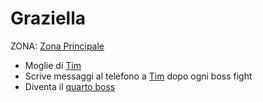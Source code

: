 # Graziella

ZONA: [Zona Principale](../Zone/Zona%20Principale.md)

- Moglie di [Tim](../Tim.md)
- Scrive messaggi al telefono a [Tim](../Tim.md) dopo ogni boss fight
- Diventa il [quarto boss](../Boss/Graziella%20di%20Silicio.md)